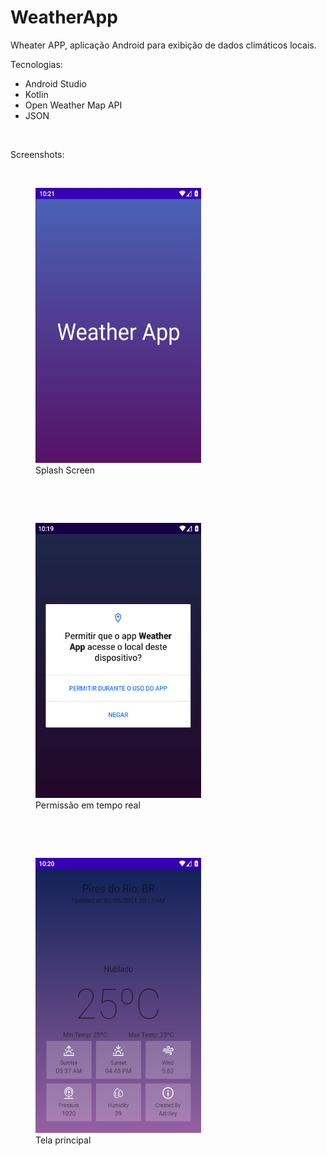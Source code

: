 # WeatherApp
Wheater APP, aplicação Android para exibição de dados climáticos locais. 

Tecnologias:
<ul>
  <li>Android Studio</li>
  <li>Kotlin</li>
  <li>Open Weather Map API </li>
  <li>JSON</li>
</ul>

<p><br></p>
Screenshots:
<p><br></p>
<figure>
	<img src="Screenshot_1.png" width="265" height="440" />
	<figcaption>Splash Screen<br></figcaption>
</figure>
<p><br></p>
<p><br></p>
<figure>
	<img src="Screenshot_3.png" width="265" height="440" />
	<figcaption>Permissão em tempo real<br></figcaption>
</figure>
<p><br></p>
<p><br></p>
<figure>
	<img src="Screenshot_2.png" width="265" height="440" />
	<figcaption>Tela principal<br></figcaption>
</figure>
  
